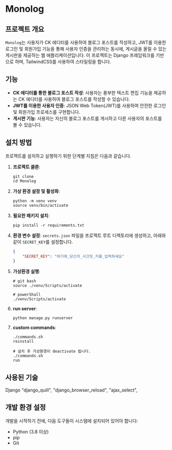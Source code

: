 
# Monolog

## 프로젝트 개요
`Monolog`는 사용자가 CK 에디터를 사용하여 블로그 포스트를 작성하고, JWT를 이용한 로그인 및 회원가입 기능을 통해 사용자 인증을 관리하는 동시에, 게시글을 올릴 수 있는 게시판을 제공하는 웹 애플리케이션입니다. 이 프로젝트는 Django 프레임워크를 기반으로 하며, TailwindCSS를 사용하여 스타일링을 합니다.

## 기능
- **CK 에디터를 통한 블로그 포스트 작성**: 사용자는 풍부한 텍스트 편집 기능을 제공하는 CK 에디터를 사용하여 블로그 포스트를 작성할 수 있습니다.
- **JWT를 이용한 사용자 인증**: JSON Web Token(JWT)를 사용하여 안전한 로그인 및 회원가입 프로세스를 구현합니다.
- **게시판 기능**: 사용자는 자신의 블로그 포스트를 게시하고 다른 사용자의 포스트를 볼 수 있습니다.

## 설치 방법
프로젝트를 설치하고 실행하기 위한 단계별 지침은 다음과 같습니다.

1. **프로젝트 클론**:
    ```
    git clone
    cd Monolog
    ```

2. **가상 환경 설정 및 활성화**:
    ```
    python -m venv venv
    source venv/bin/activate
    ```

3. **필요한 패키지 설치**:
    ```
    pip install -r requirements.txt
    ```

4. **환경 변수 설정**:
    `secrets.json` 파일을 프로젝트 루트 디렉토리에 생성하고, 아래와 같이 `SECRET_KEY`를 설정합니다.
    ```json
    {
        "SECRET_KEY": "여기에_당신의_시크릿_키를_입력하세요"
    }
    ```

5. **가상환경 실행**:
    ```
    # git bash
    source ./venv/Scripts/activate
    ```

    ```
    # powerShall
    ./venv/Scripts/activate
    ```

6. **run server**:
    ```
   python manage.py runserver
    ```


7. **custom commands**:
    ```
    ./commands.sh
    reinstall

    # 설치 후 가상환경이 deactivate 됩니다.
    ./commands.sh
    run
    ```

## 사용된 기술

Django 
   "django_quill",
    "django_browser_reload",
    "ajax_select",

## 개발 환경 설정
개발을 시작하기 전에, 다음 도구들이 시스템에 설치되어 있어야 합니다:
- Python (3.8 이상)
- pip
- Git

